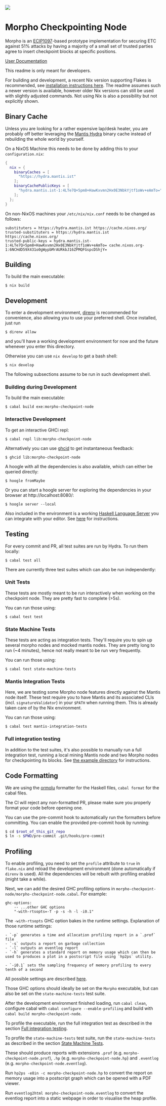 [![](https://img.shields.io/endpoint?url=https%3A%2F%2Fhydra.mantis.ist%2Fjob%2Fecip-checkpointing%2Fmaster%2Fpackages.checks%2Fshield)](https://hydra.mantis.ist/job/ecip-checkpointing/master/packages.checks)

# Morpho Checkpointing Node

Morpho is an [ECIP1097](https://ecips.ethereumclassic.org/ECIPs/ecip-1097)-based prototype implementation for securing ETC against 51% attacks by having a majority of a small set of trusted parties agree to insert checkpoint blocks at specific positions.

[User Documentation](./docs)

This readme is only meant for developers.

For building and development, a recent Nix version supporting Flakes is recommended, see [installation instructions here](https://nixos.wiki/wiki/Flakes#Installing_flakes). The readme assumes such a newer version is available, however older Nix versions can still be used with slightly adjusted commands. Not using Nix is also a possibility but not explicitly shown.

## Binary Cache

Unless you are looking for a rather expensive lap/desk heater, you are probably off better leveraging the [Mantis Hydra](https://hydra.mantis.ist/project/ecip-checkpointing) binary cache instead of rebuilding the whole world by yourself.

On a NixOS Machine this needs to be done by adding this to your `configuration.nix`:
```nix
{
  nix = {
    binaryCaches = [
      "https://hydra.mantis.ist"
    ];
    binaryCachePublicKeys = [
      "hydra.mantis.ist-1:4LTe7Q+5pm8+HawKxvmn2Hx0E3NbkYjtf1oWv+eAmTo="
    ];
  };
}
```

On non-NixOS machines your `/etc/nix/nix.conf` needs to be changed as follows:

```
substituters = https://hydra.mantis.ist https://cache.nixos.org/
trusted-substituters = https://hydra.mantis.ist https://cache.nixos.org/
trusted-public-keys = hydra.mantis.ist-1:4LTe7Q+5pm8+HawKxvmn2Hx0E3NbkYjtf1oWv+eAmTo= cache.nixos.org-1:6NCHdD59X431o0gWypbMrAURkbJ16ZPMQFGspcDShjY=
```

## Building

To build the main executable:
```
$ nix build
```

## Development

To enter a development environment, [direnv](https://github.com/direnv/direnv) is recommended for convenience, also allowing you to use your preferred shell. Once installed, just run
```
$ direnv allow
```

and you'll have a working development environment for now and the future whenever you enter this directory.

Otherwise you can use `nix develop` to get a bash shell:
```
$ nix develop
```

The following subsections assume to be run in such development shell.

### Building during Development

To build the main executable:
```
$ cabal build exe:morpho-checkpoint-node
```

### Interactive Development

To get an interactive GHCi repl:
```
$ cabal repl lib:morpho-checkpoint-node
```

Alternatively you can use [ghcid](https://github.com/ndmitchell/ghcid) to get instantaneous feedback:
```
$ ghcid lib:morpho-checkpoint-node
```

A hoogle with all the dependencies is also available, which can either be queried directly:
```
$ hoogle fromMaybe
```

Or you can start a hoogle server for exploring the dependencies in your browser at http://localhost:8080/:
```
$ hoogle server --local
```

Also included in the environment is a working [Haskell Language Server](https://github.com/haskell/haskell-language-server) you can integrate with your editor. See [here](https://github.com/haskell/haskell-language-server#configuring-your-editor) for instructions.

## Testing

For every commit and PR, all test suites are run by Hydra. To run them locally:
```
$ cabal test all
```

There are currently three test suites which can also be run independently:

### Unit Tests

These tests are mostly meant to be run interactively when working
on the checkpoint node. They are pretty fast to complete (>5s).

You can run those using:

```
$ cabal test test
```

### State Machine Tests
These tests are acting as integration tests. They'll require you to
spin up several morpho nodes and mocked mantis nodes. They are
pretty long to run (~4 minutes), hence not really meant to be run
very frequently.

You can run those using:

```
$ cabal test state-machine-tests
```

### Mantis Integration Tests
Here, we are testing some Morpho node features directly against the
Mantis node itself. These test require you to have Mantis and its
associated CLIs (incl. `signatureValidator`) in your `$PATH` when
running them. This is already taken care of by the Nix environment.

You can run those using:

```
$ cabal test mantis-integration-tests
```

### Full integration testing

In addition to the test suites, it's also possible to manually run a full integration test, running a local mining Mantis node and two Morpho nodes for checkpointing its blocks. See [the example directory](./example) for instructions.

## Code Formatting

We are using the [ormolu](https://github.com/tweag/ormolu) formatter for the Haskell files, `cabal format` for the cabal files.

The CI will reject any non-formatted PR, please make sure you properly
format your code before opening one.

You can use the pre-commit hook to automatically run the formatters
before committing. You can enable the provided pre-commit hook by
running:

```sh
$ cd $root_of_this_git_repo
$ ln -s $PWD/pre-commit .git/hooks/pre-commit
```

## Profiling

To enable profiling, you need to set the `profile` attribute to `true` in `flake.nix` and reload the development environment (done automatically if `direnv` is used). All the dependencies will be rebuilt with profiling enabled (might take a while).

Next, we can add the desired GHC profiling options in `morpho-checkpoint-node/morpho-checkpoint-node.cabal`. For example:

```
ghc-options:
    -- ...other GHC options
    "-with-rtsopts=-T -p -s -h -l -i0.1"
```

The `-with-rtsopts` GHC option bakes in the runtime settings. Explanation of those runtime settings:

```
- `-p` generates a time and allocation profiling report in a `.prof` file
- `-s` outputs a report on garbage collection
- `-l` outputs an eventlog report
- `-h` generates a standard report on memory usage which can then be used to produces a plot in a postscript file using `hp2ps` utility.

- `-i0.1` sets the sampling frequency of memory profiling to every tenth of a second
```

All possible settings are described [here](https://downloads.haskell.org/ghc/latest/docs/html/users_guide/profiling.html#).

Those GHC options should ideally be set on the `Morpho` executable, but can also be set on the `state-machine-tests` test suite.

After the development environment finished loading, run `cabal clean`, configure cabal with `cabal configure --enable-profiling` and build with `cabal build morpho-checkpoint-node`.

To profile the executable, run the full integration test as described in the section [Full integration testing](#full-integration-testing).

To profile the `state-machine-tests` test suite, run the `state-machine-tests` as described in the section [State Machine Tests](#state-machine-tests).

These should produce reports with extensions `.prof` (e.g. `morpho-checkpoint-node.prof`), `.hp` (e.g. `morpho-checkpoint-node.hp`) and `.eventlog` (e.g. `morpho-checkpoint-node.eventlog`).

Run `hp2ps -e8in -c morpho-checkpoint-node.hp` to convert the report on memory usage into a postscript graph which can be opened with a PDF viewer.

Run `eventlog2html morpho-checkpoint-node.eventlog` to convert the eventlog report into a static webpage in order to visualise the heap profile.
